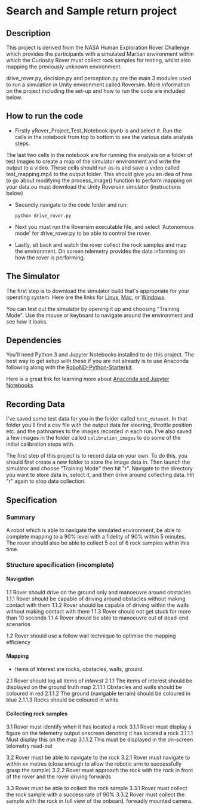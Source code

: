 # Search and Sample return project

## Description

This project is derived from the NASA Human Exploration Rover Challenge which provides the participants with a simulated Martian environment within which the Curiosity Rover must collect rock samples for testing, whilst also mapping the previously unknown environment. 

drive_rover.py, decision.py and perception.py are the main 3 modules used to run a simulation in Unity environment called Roversim. More information on the project including the set-up and how to run the code are included below.

## How to run the code

- Firstly yRover_Project_Test_Notebook.ipynb is and select it. Run the cells in the notebook from top to bottom to see the various data analysis steps.

The last two cells in the notebook are for running the analysis on a folder of test images to create a map of the simulator environment and write the output to a video. These cells should run as-is and save a video called test_mapping.mp4 to the output folder. This should give you an idea of how to go about modifying the process_image() function to perform mapping on your data.ou must download the Unity Roversim simulator (instructions below)
- Secondly navigate to the code folder and run:

      python drive_rover.py
      
- Next you must run the Roversim executable file, and select 'Autonomous mode' for drive_rover.py to be able to control the rover.
- Lastly, sit back and watch the rover collect the rock samples and map the environment. On screen telemetry provides the data informing on how the rover is performing.

## The Simulator
The first step is to download the simulator build that's appropriate for your operating system.  Here are the links for [Linux](https://s3-us-west-1.amazonaws.com/udacity-robotics/Rover+Unity+Sims/Linux_Roversim.zip), [Mac](	https://s3-us-west-1.amazonaws.com/udacity-robotics/Rover+Unity+Sims/Mac_Roversim.zip), or [Windows](https://s3-us-west-1.amazonaws.com/udacity-robotics/Rover+Unity+Sims/Windows_Roversim.zip).  

You can test out the simulator by opening it up and choosing "Training Mode".  Use the mouse or keyboard to navigate around the environment and see how it looks.

## Dependencies
You'll need Python 3 and Jupyter Notebooks installed to do this project.  The best way to get setup with these if you are not already is to use Anaconda following along with the [RoboND-Python-Starterkit](https://github.com/ryan-keenan/RoboND-Python-Starterkit). 


Here is a great link for learning more about [Anaconda and Jupyter Notebooks](https://classroom.udacity.com/courses/ud1111)

## Recording Data
I've saved some test data for you in the folder called `test_dataset`.  In that folder you'll find a csv file with the output data for steering, throttle position etc. and the pathnames to the images recorded in each run.  I've also saved a few images in the folder called `calibration_images` to do some of the initial calibration steps with.  

The first step of this project is to record data on your own.  To do this, you should first create a new folder to store the image data in.  Then launch the simulator and choose "Training Mode" then hit "r".  Navigate to the directory you want to store data in, select it, and then drive around collecting data.  Hit "r" again to stop data collection.

## Specification

### Summary

A robot which is able to navigate the simulated environment, be able to complete mapping to a 90% level with a fidelity of 90% within 5 minutes. The rover should also be able to collect 5 out of 6 rock samples within this time. 

### Structure specification (incomplete)

#### Navigation
1.1 Rover should drive on the ground only and manoeuvre around obstacles
	1.1.1 Rover should be capable of driving around obstacles without making contact with them
	1.1.2 Rover should be capable of driving within the walls without making contact with them
	1.1.3 Rover should not get stuck for more than 10 seconds
	1.1.4 Rover should be able to manoeuvre out of dead-end scenarios

1.2 Rover should use a follow wall technique to optimise the mapping efficiency


#### Mapping

* Items of interest are rocks, obstacles, walls, ground.

2.1 Rover should log all items of *interest* 
	2.1.1 The items of interest should be displayed on the ground truth map 
		2.1.1.1 Obstacles and walls should be coloured in red
		2.1.1.2 The ground (navigable terrain) should be coloured in blue
		2.1.1.3 Rocks should be coloured in white

#### Collecting rock samples

3.1 Rover must identify when it has located a rock
	3.1.1 Rover must display a figure on the telemetry output onscreen denoting it has located a rock
		3.1.1.1 Must display this on the map
		3.1.1.2 This must be displayed in the on-screen telemetry read-out

3.2 Rover must be able to navigate to the rock
	3.2.1 Rover must navigate to within xx metres (close enough to allow the robotic arm to successfully grasp the sample)
	3.2.2 Rover must approach the rock with the rock in front of the rover and the rover driving forwards

3.3 Rover must be able to collect the rock sample
	3.3.1 Rover must collect the rock sample with a success rate of 90%
	3.3.2 Rover must collect the sample with the rock in full view of the onboard, forwadly mounted camera.


